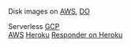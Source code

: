 Disk images on [AWS](https://aws.amazon.com/marketplace/search/results?searchTerms=django), [DO](https://www.digitalocean.com/docs/one-clicks/django/) 

Serverless
[GCP](https://cloud.google.com/python/django/)  
[AWS](https://aws.amazon.com/getting-started/projects/deploy-python-application/)
[Heroku](https://devcenter.heroku.com/articles/getting-started-with-python)
[Responder on Heroku](http://python-responder.org/en/latest/deployment.html#heroku-deployment)

